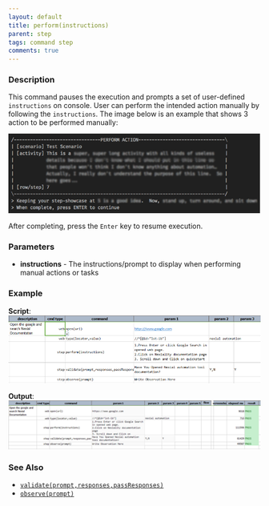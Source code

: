 ```yaml
---
layout: default
title: perform(instructions)
parent: step
tags: command step
comments: true
---
```



### Description
This command pauses the execution and prompts a set of user-defined `instructions` on console.  User can perform the
intended action manually by following the `instructions`.  The image below is an example that shows 3 action to be 
performed manually:<br/>

![](image/perform(instructions)_01.png)

After completing, press the `Enter` key to resume execution.


### Parameters
- **instructions** - The instructions/prompt to display when performing manual actions or tasks


### Example
**Script**:<br/>
![](image/perform(instructions)_02.png)

**Output**:<br/>
![](image/perform(instructions)_03.png)


### See Also
- [`validate(prompt,responses,passResponses)`](validate(prompt,responses,passResponses).html)
- [`observe(prompt)`](observe(prompt).html)
